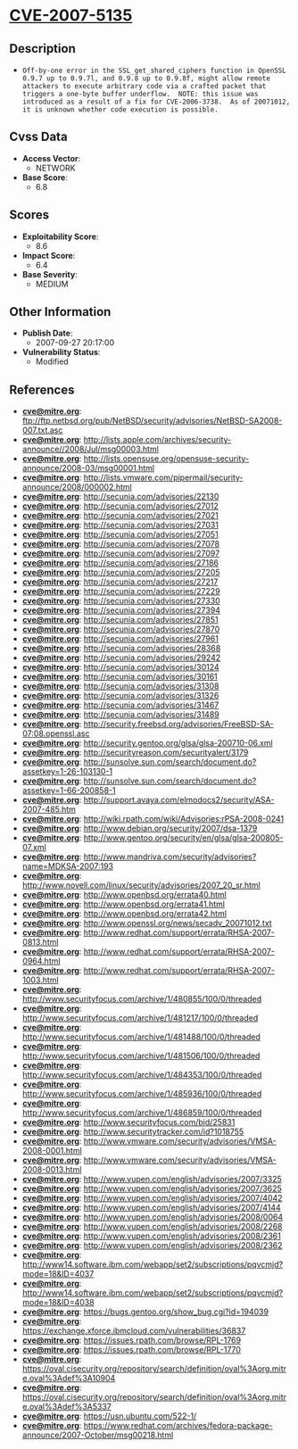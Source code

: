 
# [CVE-2007-5135](https://cve.mitre.org/cgi-bin/cvename.cgi?name=CVE-2007-5135)

## Description

- `Off-by-one error in the SSL_get_shared_ciphers function in OpenSSL 0.9.7 up to 0.9.7l, and 0.9.8 up to 0.9.8f, might allow remote attackers to execute arbitrary code via a crafted packet that triggers a one-byte buffer underflow.  NOTE: this issue was introduced as a result of a fix for CVE-2006-3738.  As of 20071012, it is unknown whether code execution is possible.`

## Cvss Data

- **Access Vector**:
  - NETWORK
- **Base Score**:
  - 6.8

## Scores

- **Exploitability Score**:
  - 8.6
- **Impact Score**:
  - 6.4
- **Base Severity**:
  - MEDIUM

## Other Information

- **Publish Date**:
  - 2007-09-27 20:17:00
- **Vulnerability Status**:
  - Modified

## References

- **cve@mitre.org**: ftp://ftp.netbsd.org/pub/NetBSD/security/advisories/NetBSD-SA2008-007.txt.asc
- **cve@mitre.org**: http://lists.apple.com/archives/security-announce//2008/Jul/msg00003.html
- **cve@mitre.org**: http://lists.opensuse.org/opensuse-security-announce/2008-03/msg00001.html
- **cve@mitre.org**: http://lists.vmware.com/pipermail/security-announce/2008/000002.html
- **cve@mitre.org**: http://secunia.com/advisories/22130
- **cve@mitre.org**: http://secunia.com/advisories/27012
- **cve@mitre.org**: http://secunia.com/advisories/27021
- **cve@mitre.org**: http://secunia.com/advisories/27031
- **cve@mitre.org**: http://secunia.com/advisories/27051
- **cve@mitre.org**: http://secunia.com/advisories/27078
- **cve@mitre.org**: http://secunia.com/advisories/27097
- **cve@mitre.org**: http://secunia.com/advisories/27186
- **cve@mitre.org**: http://secunia.com/advisories/27205
- **cve@mitre.org**: http://secunia.com/advisories/27217
- **cve@mitre.org**: http://secunia.com/advisories/27229
- **cve@mitre.org**: http://secunia.com/advisories/27330
- **cve@mitre.org**: http://secunia.com/advisories/27394
- **cve@mitre.org**: http://secunia.com/advisories/27851
- **cve@mitre.org**: http://secunia.com/advisories/27870
- **cve@mitre.org**: http://secunia.com/advisories/27961
- **cve@mitre.org**: http://secunia.com/advisories/28368
- **cve@mitre.org**: http://secunia.com/advisories/29242
- **cve@mitre.org**: http://secunia.com/advisories/30124
- **cve@mitre.org**: http://secunia.com/advisories/30161
- **cve@mitre.org**: http://secunia.com/advisories/31308
- **cve@mitre.org**: http://secunia.com/advisories/31326
- **cve@mitre.org**: http://secunia.com/advisories/31467
- **cve@mitre.org**: http://secunia.com/advisories/31489
- **cve@mitre.org**: http://security.freebsd.org/advisories/FreeBSD-SA-07:08.openssl.asc
- **cve@mitre.org**: http://security.gentoo.org/glsa/glsa-200710-06.xml
- **cve@mitre.org**: http://securityreason.com/securityalert/3179
- **cve@mitre.org**: http://sunsolve.sun.com/search/document.do?assetkey=1-26-103130-1
- **cve@mitre.org**: http://sunsolve.sun.com/search/document.do?assetkey=1-66-200858-1
- **cve@mitre.org**: http://support.avaya.com/elmodocs2/security/ASA-2007-485.htm
- **cve@mitre.org**: http://wiki.rpath.com/wiki/Advisories:rPSA-2008-0241
- **cve@mitre.org**: http://www.debian.org/security/2007/dsa-1379
- **cve@mitre.org**: http://www.gentoo.org/security/en/glsa/glsa-200805-07.xml
- **cve@mitre.org**: http://www.mandriva.com/security/advisories?name=MDKSA-2007:193
- **cve@mitre.org**: http://www.novell.com/linux/security/advisories/2007_20_sr.html
- **cve@mitre.org**: http://www.openbsd.org/errata40.html
- **cve@mitre.org**: http://www.openbsd.org/errata41.html
- **cve@mitre.org**: http://www.openbsd.org/errata42.html
- **cve@mitre.org**: http://www.openssl.org/news/secadv_20071012.txt
- **cve@mitre.org**: http://www.redhat.com/support/errata/RHSA-2007-0813.html
- **cve@mitre.org**: http://www.redhat.com/support/errata/RHSA-2007-0964.html
- **cve@mitre.org**: http://www.redhat.com/support/errata/RHSA-2007-1003.html
- **cve@mitre.org**: http://www.securityfocus.com/archive/1/480855/100/0/threaded
- **cve@mitre.org**: http://www.securityfocus.com/archive/1/481217/100/0/threaded
- **cve@mitre.org**: http://www.securityfocus.com/archive/1/481488/100/0/threaded
- **cve@mitre.org**: http://www.securityfocus.com/archive/1/481506/100/0/threaded
- **cve@mitre.org**: http://www.securityfocus.com/archive/1/484353/100/0/threaded
- **cve@mitre.org**: http://www.securityfocus.com/archive/1/485936/100/0/threaded
- **cve@mitre.org**: http://www.securityfocus.com/archive/1/486859/100/0/threaded
- **cve@mitre.org**: http://www.securityfocus.com/bid/25831
- **cve@mitre.org**: http://www.securitytracker.com/id?1018755
- **cve@mitre.org**: http://www.vmware.com/security/advisories/VMSA-2008-0001.html
- **cve@mitre.org**: http://www.vmware.com/security/advisories/VMSA-2008-0013.html
- **cve@mitre.org**: http://www.vupen.com/english/advisories/2007/3325
- **cve@mitre.org**: http://www.vupen.com/english/advisories/2007/3625
- **cve@mitre.org**: http://www.vupen.com/english/advisories/2007/4042
- **cve@mitre.org**: http://www.vupen.com/english/advisories/2007/4144
- **cve@mitre.org**: http://www.vupen.com/english/advisories/2008/0064
- **cve@mitre.org**: http://www.vupen.com/english/advisories/2008/2268
- **cve@mitre.org**: http://www.vupen.com/english/advisories/2008/2361
- **cve@mitre.org**: http://www.vupen.com/english/advisories/2008/2362
- **cve@mitre.org**: http://www14.software.ibm.com/webapp/set2/subscriptions/pqvcmjd?mode=18&ID=4037
- **cve@mitre.org**: http://www14.software.ibm.com/webapp/set2/subscriptions/pqvcmjd?mode=18&ID=4038
- **cve@mitre.org**: https://bugs.gentoo.org/show_bug.cgi?id=194039
- **cve@mitre.org**: https://exchange.xforce.ibmcloud.com/vulnerabilities/36837
- **cve@mitre.org**: https://issues.rpath.com/browse/RPL-1769
- **cve@mitre.org**: https://issues.rpath.com/browse/RPL-1770
- **cve@mitre.org**: https://oval.cisecurity.org/repository/search/definition/oval%3Aorg.mitre.oval%3Adef%3A10904
- **cve@mitre.org**: https://oval.cisecurity.org/repository/search/definition/oval%3Aorg.mitre.oval%3Adef%3A5337
- **cve@mitre.org**: https://usn.ubuntu.com/522-1/
- **cve@mitre.org**: https://www.redhat.com/archives/fedora-package-announce/2007-October/msg00218.html
